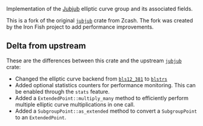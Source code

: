 Implementation of the [Jubjub][jubjub] elliptic curve group and its associated
fields.

This is a fork of the original [`jubjub`][jubjub-crate] crate from Zcash. The
fork was created by the Iron Fish project to add performance improvements.

## Delta from upstream

These are the differences between this crate and the upstream
[`jubjub`][jubjub-crate] crate:

* Changed the elliptic curve backend from [`bls12_381`][bls12_381] to
  [`blstrs`][blstrs]
* Added optional statistics counters for performance monitoring. This can be
  enabled through the `stats` feature.
* Added a `ExtendedPoint::multiply_many` method to efficiently perform multiple
  elliptic curve multiplications in one call.
* Added a `SubgroupPoint::as_extended` method to convert a `SubgroupPoint` to
  an `ExtendedPoint`.

[jubjub]: https://zips.z.cash/protocol/protocol.pdf#jubjub
[jubjub-crate]: https://crates.io/crates/jubjub
[bls12_381]: https://crates.io/crates/bls12_381
[blstrs]: https://crates.io/crates/blstrs
